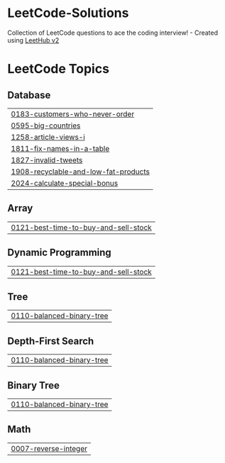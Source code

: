 # LeetCode-Solutions
Collection of LeetCode questions to ace the coding interview! - Created using [LeetHub v2](https://github.com/arunbhardwaj/LeetHub-2.0)

<!---LeetCode Topics Start-->
# LeetCode Topics
## Database
|  |
| ------- |
| [0183-customers-who-never-order](https://github.com/karnop/LeetCode-Solutions/tree/master/0183-customers-who-never-order) |
| [0595-big-countries](https://github.com/karnop/LeetCode-Solutions/tree/master/0595-big-countries) |
| [1258-article-views-i](https://github.com/karnop/LeetCode-Solutions/tree/master/1258-article-views-i) |
| [1811-fix-names-in-a-table](https://github.com/karnop/LeetCode-Solutions/tree/master/1811-fix-names-in-a-table) |
| [1827-invalid-tweets](https://github.com/karnop/LeetCode-Solutions/tree/master/1827-invalid-tweets) |
| [1908-recyclable-and-low-fat-products](https://github.com/karnop/LeetCode-Solutions/tree/master/1908-recyclable-and-low-fat-products) |
| [2024-calculate-special-bonus](https://github.com/karnop/LeetCode-Solutions/tree/master/2024-calculate-special-bonus) |
## Array
|  |
| ------- |
| [0121-best-time-to-buy-and-sell-stock](https://github.com/karnop/LeetCode-Solutions/tree/master/0121-best-time-to-buy-and-sell-stock) |
## Dynamic Programming
|  |
| ------- |
| [0121-best-time-to-buy-and-sell-stock](https://github.com/karnop/LeetCode-Solutions/tree/master/0121-best-time-to-buy-and-sell-stock) |
## Tree
|  |
| ------- |
| [0110-balanced-binary-tree](https://github.com/karnop/LeetCode-Solutions/tree/master/0110-balanced-binary-tree) |
## Depth-First Search
|  |
| ------- |
| [0110-balanced-binary-tree](https://github.com/karnop/LeetCode-Solutions/tree/master/0110-balanced-binary-tree) |
## Binary Tree
|  |
| ------- |
| [0110-balanced-binary-tree](https://github.com/karnop/LeetCode-Solutions/tree/master/0110-balanced-binary-tree) |
## Math
|  |
| ------- |
| [0007-reverse-integer](https://github.com/karnop/LeetCode-Solutions/tree/master/0007-reverse-integer) |
<!---LeetCode Topics End-->